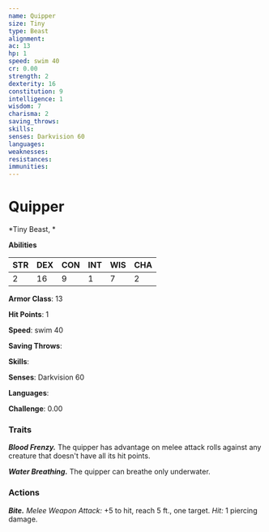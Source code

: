 ```yaml
---
name: Quipper
size: Tiny
type: Beast
alignment: 
ac: 13
hp: 1
speed: swim 40
cr: 0.00
strength: 2
dexterity: 16
constitution: 9
intelligence: 1
wisdom: 7
charisma: 2
saving_throws: 
skills: 
senses: Darkvision 60
languages: 
weaknesses:
resistances:
immunities:
---
```


# Quipper

*Tiny Beast, *

**Abilities**

| STR | DEX | CON | INT | WIS | CHA |
| --- | --- | --- | --- | --- | --- |
| 2 | 16 | 9 | 1 | 7 | 2 |

**Armor Class**: 13

**Hit Points**: 1

**Speed**: swim 40

**Saving Throws**: 

**Skills**: 

**Senses**: Darkvision 60

**Languages**: 

**Challenge**: 0.00


### Traits
***Blood Frenzy.*** The quipper has advantage on melee attack rolls against any creature that doesn't have all its hit points. 

***Water Breathing.*** The quipper can breathe only underwater.

### Actions
***Bite.*** *Melee Weapon Attack:* +5 to hit, reach 5 ft., one target. *Hit:* 1 piercing damage.
